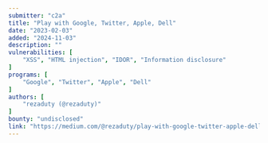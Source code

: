 ```yaml
---
submitter: "c2a"
title: "Play with Google, Twitter, Apple, Dell"
date: "2023-02-03"
added: "2024-11-03"
description: ""
vulnerabilities: [
    "XSS", "HTML injection", "IDOR", "Information disclosure"
]
programs: [
    "Google", "Twitter", "Apple", "Dell"
]
authors: [
    "rezaduty (@rezaduty)"
]
bounty: "undisclosed"
link: "https://medium.com/@rezaduty/play-with-google-twitter-apple-dell-a90777faa779"
---
```




